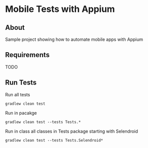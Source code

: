 # Mobile Tests with Appium

## About 
Sample project showing how to automate mobile apps with Appium

## Requirements 
TODO
    
## Run Tests

   Run all tests
   ```
   gradlew clean test
   ```
   
   Run in pacakge
   ```
   gradlew clean test --tests Tests.*
   ```
   
   Run in class all classes in Tests package starting with Selendroid
   ```
   gradlew clean test --tests Tests.Selendroid*
   ```